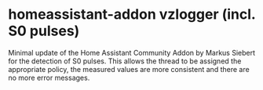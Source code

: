 # homeassistant-addon vzlogger (incl. S0 pulses)
Minimal update of the Home Assistant Community Addon by Markus Siebert for the detection of S0 pulses. This allows the thread to be assigned the appropriate policy, the measured values are more consistent and there are no more error messages.
